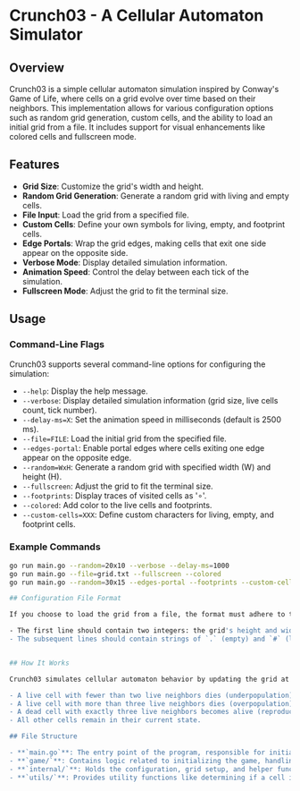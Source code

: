 # Crunch03 - A Cellular Automaton Simulator

## Overview
Crunch03 is a simple cellular automaton simulation inspired by Conway's Game of Life, where cells on a grid evolve over time based on their neighbors. This implementation allows for various configuration options such as random grid generation, custom cells, and the ability to load an initial grid from a file. It includes support for visual enhancements like colored cells and fullscreen mode.

## Features
- **Grid Size**: Customize the grid's width and height.
- **Random Grid Generation**: Generate a random grid with living and empty cells.
- **File Input**: Load the grid from a specified file.
- **Custom Cells**: Define your own symbols for living, empty, and footprint cells.
- **Edge Portals**: Wrap the grid edges, making cells that exit one side appear on the opposite side.
- **Verbose Mode**: Display detailed simulation information.
- **Animation Speed**: Control the delay between each tick of the simulation.
- **Fullscreen Mode**: Adjust the grid to fit the terminal size.

## Usage

### Command-Line Flags
Crunch03 supports several command-line options for configuring the simulation:

- `--help`: Display the help message.
- `--verbose`: Display detailed simulation information (grid size, live cells count, tick number).
- `--delay-ms=X`: Set the animation speed in milliseconds (default is 2500 ms).
- `--file=FILE`: Load the initial grid from the specified file.
- `--edges-portal`: Enable portal edges where cells exiting one edge appear on the opposite edge.
- `--random=WxH`: Generate a random grid with specified width (W) and height (H).
- `--fullscreen`: Adjust the grid to fit the terminal size.
- `--footprints`: Display traces of visited cells as '∘'.
- `--colored`: Add color to the live cells and footprints.
- `--custom-cells=XXX`: Define custom characters for living, empty, and footprint cells.

### Example Commands
```bash
go run main.go --random=20x10 --verbose --delay-ms=1000
go run main.go --file=grid.txt --fullscreen --colored
go run main.go --random=30x15 --edges-portal --footprints --custom-cells=██·

## Configuration File Format

If you choose to load the grid from a file, the format must adhere to the following rules:

- The first line should contain two integers: the grid's height and width, separated by a space.
- The subsequent lines should contain strings of `.` (empty) and `#` (living cells), corresponding to the grid's rows.


## How It Works

Crunch03 simulates cellular automaton behavior by updating the grid at each tick. Each cell's state is determined by the number of living neighbors around it, and cells evolve based on the following rules:

- A live cell with fewer than two live neighbors dies (underpopulation).
- A live cell with more than three live neighbors dies (overpopulation).
- A dead cell with exactly three live neighbors becomes alive (reproduction).
- All other cells remain in their current state.

## File Structure

- **`main.go`**: The entry point of the program, responsible for initializing and starting the simulation.
- **`game/`**: Contains logic related to initializing the game, handling grid updates, and printing the grid.
- **`internal/`**: Holds the configuration, grid setup, and helper functions.
- **`utils/`**: Provides utility functions like determining if a cell is alive.

